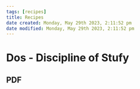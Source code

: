 ```yaml
---
tags: [recipes]
title: Recipes
date created: Monday, May 29th 2023, 2:11:52 pm
date modified: Monday, May 29th 2023, 2:11:52 pm
---
```


# Dos - Discipline of Stufy

## PDF